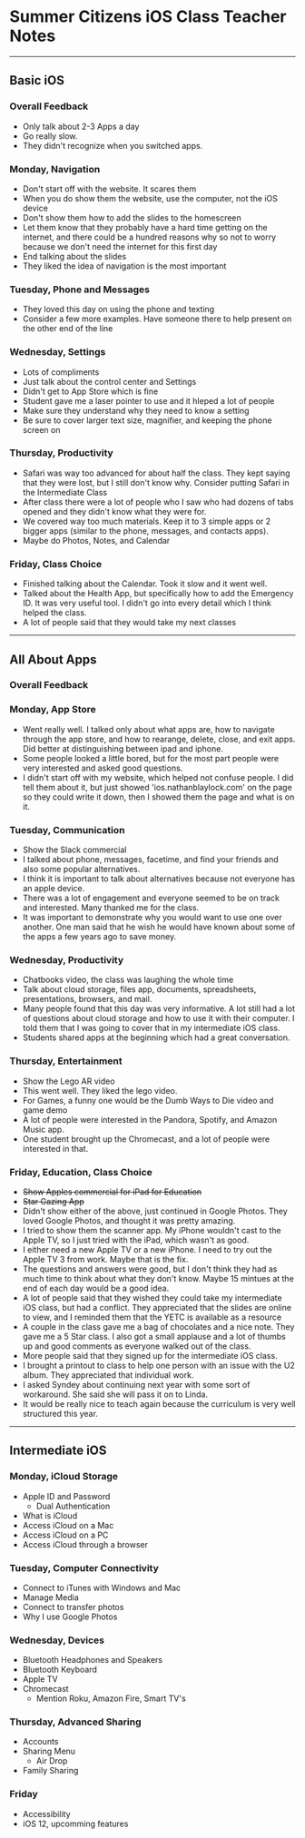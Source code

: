 # Summer Citizens iOS Class Teacher Notes

---

## Basic iOS

### Overall Feedback
- Only talk about 2-3 Apps a day
- Go really slow.
- They didn't recognize when you switched apps.

### Monday, Navigation
- Don't start off with the website. It scares them
- When you do show them the website, use the computer, not the iOS device
- Don't show them how to add the slides to the homescreen
- Let them know that they probably have a hard time getting on the internet, and there could be a hundred reasons why so not to worry because we don't need the internet for this first day
- End talking about the slides
- They liked the idea of navigation is the most important

### Tuesday, Phone and Messages
- They loved this day on using the phone and texting
- Consider a few more examples. Have someone there to help present on the other end of the line

### Wednesday, Settings
- Lots of compliments
- Just talk about the control center and Settings
- Didn't get to App Store which is fine
- Student gave me a laser pointer to use and it hleped a lot of people
- Make sure they understand why they need to know a setting
- Be sure to cover larger text size, magnifier, and keeping the phone screen on

### Thursday, Productivity
- Safari was way too advanced for about half the class. They kept saying that they were lost, but I still don't know why. Consider putting Safari in the Intermediate Class
- After class there were a lot of people who I saw who had dozens of tabs opened and they didn't know what they were for.
- We covered way too much materials. Keep it to 3 simple apps or 2 bigger apps (similar to the phone, messages, and contacts apps).
- Maybe do Photos, Notes, and Calendar

### Friday, Class Choice
- Finished talking about the Calendar. Took it slow and it went well.
- Talked about the Health App, but specifically how to add the Emergency ID. It was very useful tool. I didn't go into every detail which I think helped the class.
- A lot of people said that they would take my next classes

---

## All About Apps

### Overall Feedback

### Monday, App Store
- Went really well. I talked only about what apps are, how to navigate through the app store, and how to rearange, delete, close, and exit apps. Did better at distinguishing between ipad and iphone.
- Some people looked a little bored, but for the most part people were very interested and asked good questions.
- I didn't start off with my website, which helped not confuse people. I did tell them about it, but just showed 'ios.nathanblaylock.com' on the page so they could write it down, then I showed them the page and what is on it.

### Tuesday, Communication
- Show the Slack commercial
- I talked about phone, messages, facetime, and find your friends and also some popular alternatives.
- I think it is important to talk about alternatives because not everyone has an apple device.
- There was a lot of engagement and everyone seemed to be on track and interested. Many thanked me for the class.
- It was important to demonstrate why you would want to use one over another. One man said that he wish he would have known about some of the apps a few years ago to save money.

### Wednesday, Productivity
- Chatbooks video, the class was laughing the whole time
- Talk about cloud storage, files app, documents, spreadsheets, presentations, browsers, and mail.
- Many people found that this day was very informative. A lot still had a lot of questions about cloud storage and how to use it with their computer. I told them that I was going to cover that in my intermediate iOS class.
- Students shared apps at the beginning which had a great conversation.

### Thursday, Entertainment
- Show the Lego AR video
- This went well. They liked the lego video.
- For Games, a funny one would be the Dumb Ways to Die video and game demo
- A lot of people were interested in the Pandora, Spotify, and Amazon Music app.
- One student brought up the Chromecast, and a lot of people were interested in that.

### Friday, Education, Class Choice
- ~~Show Apples commercial for iPad for Education~~
- ~~Star Gazing App~~
- Didn't show either of the above, just continued in Google Photos. They loved Google Photos, and thought it was pretty amazing. 
- I tried to show them the scanner app. My iPhone wouldn't cast to the Apple TV, so I just tried with the iPad, which wasn't as good.
- I either need a new Apple TV or a new iPhone. I need to try out the Apple TV 3 from work. Maybe that is the fix.
- The questions and answers were good, but I don't think they had as much time to think about what they don't know. Maybe 15 mintues at the end of each day would be a good idea.
- A lot of people said that they wished they could take my intermediate iOS class, but had a conflict. They appreciated that the slides are online to view, and I reminded them that the YETC is available as a resource
- A couple in the class gave me a bag of chocolates and a nice note. They gave me a 5 Star class. I also got a small applause and a lot of thumbs up and good comments as everyone walked out of the class.
- More people said that they signed up for the intermediate iOS class.
- I brought a printout to class to help one person with an issue with the U2 album. They appreciated that individual work.
- I asked Syndey about continuing next year with some sort of workaround. She said she will pass it on to Linda. 
- It would be really nice to teach again because the curriculum is very well structured this year.

---

## Intermediate iOS

### Monday, iCloud Storage
- Apple ID and Password
     - Dual Authentication
- What is iCloud
- Access iCloud on a Mac
- Access iCloud on a PC
- Access iCloud through a browser

### Tuesday, Computer Connectivity
- Connect to iTunes with Windows and Mac
- Manage Media
- Connect to transfer photos
- Why I use Google Photos

### Wednesday, Devices
- Bluetooth Headphones and Speakers
- Bluetooth Keyboard
- Apple TV
- Chromecast
    - Mention Roku, Amazon Fire, Smart TV's

### Thursday, Advanced Sharing
- Accounts
- Sharing Menu
    - Air Drop
- Family Sharing

### Friday
- Accessibility
- iOS 12, upcomming features